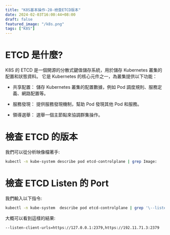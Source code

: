 ```yaml
---
title: "K8S基本操作-28-檢查ETCD版本"
date: 2024-02-03T16:00:44+08:00
draft: false
featured_image: "/k8s.png"
tags: ["K8S"]
---
```


# ETCD 是什麼?

K8S 的 ETCD 是一個開源的分散式鍵值儲存系統，用於儲存 Kubernetes 叢集的配置和狀態資料。 它是 Kubernetes 的核心元件之一，為叢集提供以下功能：

* 共享配置： 儲存 Kubernetes 叢集的配置數據，例如 Pod 調度規則、服務定義、網路配置等。

* 服務發現： 提供服務發現機制，幫助 Pod 發現其他 Pod 和服務。

* 領導選舉： 選舉一個主節點來協調群集操作。

# 檢查 ETCD 的版本

我們可以從分析映像檔著手:

```bash
kubectl -n kube-system describe pod etcd-controlplane | grep Image:
```

# 檢查 ETCD Listen 的 Port

我們輸入以下指令:

```bash
kubectl -n kube-system  describe pod etcd-controlplane | grep '\--listen-client-urls'
```

大概可以看到這樣的結果:

```
--listen-client-urls=https://127.0.0.1:2379,https://192.11.71.3:2379
```

